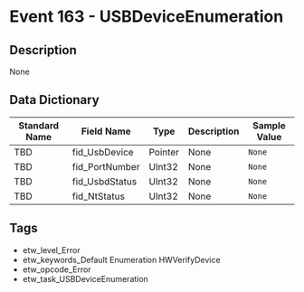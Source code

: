 # Event 163 - USBDeviceEnumeration

## Description
None

## Data Dictionary
|Standard Name|Field Name|Type|Description|Sample Value|
|---|---|---|---|---|
|TBD|fid_UsbDevice|Pointer|None|`None`|
|TBD|fid_PortNumber|UInt32|None|`None`|
|TBD|fid_UsbdStatus|UInt32|None|`None`|
|TBD|fid_NtStatus|UInt32|None|`None`|

## Tags
* etw_level_Error
* etw_keywords_Default Enumeration HWVerifyDevice
* etw_opcode_Error
* etw_task_USBDeviceEnumeration